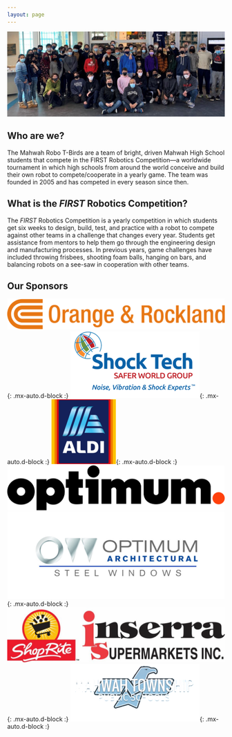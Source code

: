 ```yaml
---
layout: page
---
```


![Team](/assets/img/team_photo.jpg)

## Who are we?

The Mahwah Robo T-Birds are a team of bright, driven Mahwah High School students that compete in the FIRST Robotics Competition—a worldwide tournament in which high schools from around the world conceive and build their own robot to compete/cooperate in a yearly game. The team was founded in 2005 and has competed in every season since then.

## What is the *FIRST* Robotics Competition?

The *FIRST* Robotics Competition is a yearly competition in which students get six weeks to design, build, test, and practice with a robot to compete against other teams in a challenge that changes every year. Students get assistance from mentors to help them go through the engineering design and manufacturing processes. In previous years, game challenges have included throwing frisbees, shooting foam balls, hanging on bars, and balancing robots on a see-saw in cooperation with other teams.

## Our Sponsors

![Orange & Rockland](/assets/img/sponsors/orange_rockland.png){: .mx-auto.d-block :}
![Shocktech](/assets/img/sponsors/shocktech.png){: .mx-auto.d-block :} ![Aldi](/assets/img/sponsors/aldi.png){: .mx-auto.d-block :}
![Optimum](/assets/img/sponsors/Optimum.jpg) ![OWM](/assets/img/sponsors/OWM.jpg){: .mx-auto.d-block :}
![Inserra](/assets/img/sponsors/InserraSupermarkets.jpg){: .mx-auto.d-block :}
![Mahwah Schools](/assets/img/sponsors/mahwah.png){: .mx-auto.d-block :}

<script>
  // Netlify authentication
  if (window.netlifyIdentity) {
    window.netlifyIdentity.on("init", user => {
      if (!user) {
        window.netlifyIdentity.on("login", () => {
          document.location.href = "/admin/";
        });
      }
    });
  }
</script>
